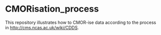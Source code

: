 # CMORisation_process
This repository illustrates how to CMOR-ise data according to the process in http://cms.ncas.ac.uk/wiki/CDDS.
